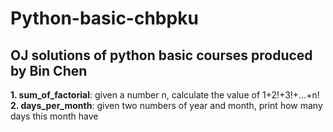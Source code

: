 # Python-basic-chbpku
## OJ solutions of python basic courses produced by Bin Chen

**1. sum_of_factorial**: given a number n, calculate the value of 1+2!+3!+...+n!   
**2. days_per_month**: given two numbers of year and month, print how many days this month have 
